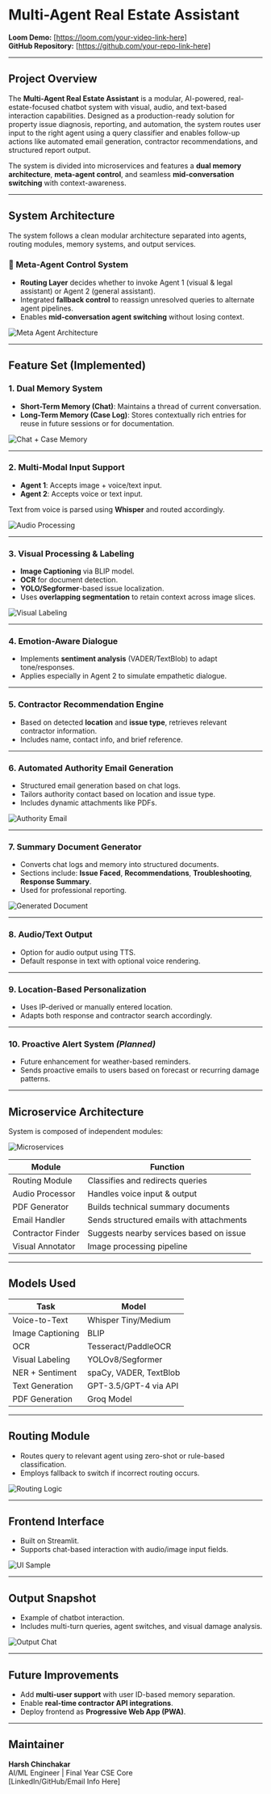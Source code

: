 # Multi-Agent Real Estate Assistant

**Loom Demo:** [https://loom.com/your-video-link-here]  
**GitHub Repository:** [https://github.com/your-repo-link-here]  

---

## Project Overview

The **Multi-Agent Real Estate Assistant** is a modular, AI-powered, real-estate-focused chatbot system with visual, audio, and text-based interaction capabilities. Designed as a production-ready solution for property issue diagnosis, reporting, and automation, the system routes user input to the right agent using a query classifier and enables follow-up actions like automated email generation, contractor recommendations, and structured report output.

The system is divided into microservices and features a **dual memory architecture**, **meta-agent control**, and seamless **mid-conversation switching** with context-awareness.

---

## System Architecture

The system follows a clean modular architecture separated into agents, routing modules, memory systems, and output services.

### 🔁 Meta-Agent Control System
- **Routing Layer** decides whether to invoke Agent 1 (visual & legal assistant) or Agent 2 (general assistant).
- Integrated **fallback control** to reassign unresolved queries to alternate agent pipelines.
- Enables **mid-conversation agent switching** without losing context.

![Meta Agent Architecture](assets/agent_architecture.png)

---

## Feature Set (Implemented)

### 1. Dual Memory System
- **Short-Term Memory (Chat)**: Maintains a thread of current conversation.
- **Long-Term Memory (Case Log)**: Stores contextually rich entries for reuse in future sessions or for documentation.

![Chat + Case Memory](assets/chat_output.png)

---

### 2. Multi-Modal Input Support
- **Agent 1**: Accepts image + voice/text input.
- **Agent 2**: Accepts voice or text input.

Text from voice is parsed using **Whisper** and routed accordingly.

![Audio Processing](assets/audio_processing.png)

---

### 3. Visual Processing & Labeling
- **Image Captioning** via BLIP model.
- **OCR** for document detection.
- **YOLO/Segformer**-based issue localization.
- Uses **overlapping segmentation** to retain context across image slices.

![Visual Labeling](assets/image_issue_highlighting.png)

---

### 4. Emotion-Aware Dialogue
- Implements **sentiment analysis** (VADER/TextBlob) to adapt tone/responses.
- Applies especially in Agent 2 to simulate empathetic dialogue.

---

### 5. Contractor Recommendation Engine
- Based on detected **location** and **issue type**, retrieves relevant contractor information.
- Includes name, contact info, and brief reference.

---

### 6. Automated Authority Email Generation
- Structured email generation based on chat logs.
- Tailors authority contact based on location and issue type.
- Includes dynamic attachments like PDFs.

![Authority Email](assets/authority_email.png)

---

### 7. Summary Document Generator
- Converts chat logs and memory into structured documents.
- Sections include: **Issue Faced**, **Recommendations**, **Troubleshooting**, **Response Summary**.
- Used for professional reporting.

![Generated Document](assets/generated_doc.png)

---

### 8. Audio/Text Output
- Option for audio output using TTS.
- Default response in text with optional voice rendering.

---

### 9. Location-Based Personalization
- Uses IP-derived or manually entered location.
- Adapts both response and contractor search accordingly.

---

### 10. Proactive Alert System *(Planned)*
- Future enhancement for weather-based reminders.
- Sends proactive emails to users based on forecast or recurring damage patterns.

---

## Microservice Architecture

System is composed of independent modules:

![Microservices](assets/microservices_module.png)

| Module | Function |
|--------|----------|
| Routing Module | Classifies and redirects queries |
| Audio Processor | Handles voice input & output |
| PDF Generator | Builds technical summary documents |
| Email Handler | Sends structured emails with attachments |
| Contractor Finder | Suggests nearby services based on issue |
| Visual Annotator | Image processing pipeline |

---

## Models Used

| Task | Model |
|------|-------|
| Voice-to-Text | Whisper Tiny/Medium |
| Image Captioning | BLIP |
| OCR | Tesseract/PaddleOCR |
| Visual Labeling | YOLOv8/Segformer |
| NER + Sentiment | spaCy, VADER, TextBlob |
| Text Generation | GPT-3.5/GPT-4 via API |
| PDF Generation | Groq Model |

---

## Routing Module

- Routes query to relevant agent using zero-shot or rule-based classification.
- Employs fallback to switch if incorrect routing occurs.

![Routing Logic](assets/routing_module.png)

---

## Frontend Interface

- Built on Streamlit.
- Supports chat-based interaction with audio/image input fields.

![UI Sample](assets/ui_sample.png)

---

## Output Snapshot

- Example of chatbot interaction.
- Includes multi-turn queries, agent switches, and visual damage analysis.

![Output Chat](assets/chat_output.png)

---

## Future Improvements

- Add **multi-user support** with user ID-based memory separation.
- Enable **real-time contractor API integrations**.
- Deploy frontend as **Progressive Web App (PWA)**.

---

## Maintainer

**Harsh Chinchakar**  
AI/ML Engineer | Final Year CSE Core  
[LinkedIn/GitHub/Email Info Here]
